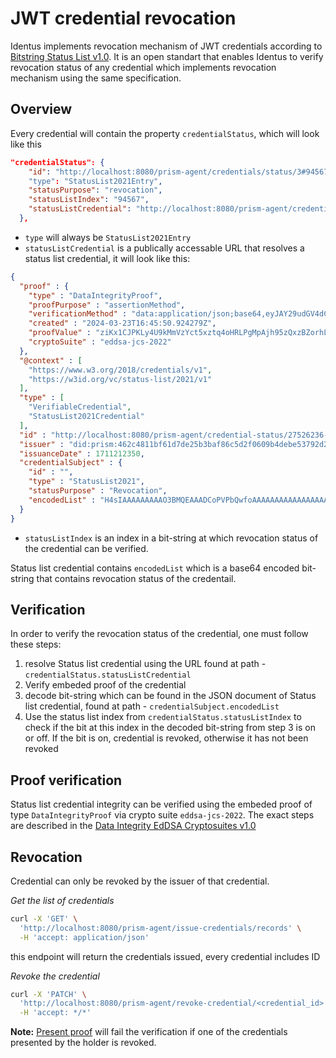 # JWT credential revocation

Identus implements revocation mechanism of JWT credentials according to [Bitstring Status List v1.0](https://www.w3.org/TR/2023/WD-vc-status-list-20230427/). It is an open standart that enables Identus to verify revocation status of any credential which implements revocation mechanism using the same specification.

## Overview

Every credential will contain the property `credentialStatus`, which will look like this

```json
"credentialStatus": {
    "id": "http://localhost:8080/prism-agent/credentials/status/3#94567"
    "type": "StatusList2021Entry",
    "statusPurpose": "revocation",
    "statusListIndex": "94567",
    "statusListCredential": "http://localhost:8080/prism-agent/credentials/status/3"
  },
```

* `type` will always be `StatusList2021Entry`
* `statusListCredential` is a publically accessable URL that resolves a status list credential, it will look like this:
```json
{
  "proof" : {
    "type" : "DataIntegrityProof",
    "proofPurpose" : "assertionMethod",
    "verificationMethod" : "data:application/json;base64,eyJAY29udGV4dCI6WyJodHRwczovL3czaWQub3JnL3NlY3VyaXR5L211bHRpa2V5L3YxIl0sInR5cGUiOiJNdWx0aWtleSIsInB1YmxpY0tleU11bHRpYmFzZSI6InVNRll3RUFZSEtvWkl6ajBDQVFZRks0RUVBQW9EUWdBRUNYSUZsMlIxOGFtZUxELXlrU09HS1FvQ0JWYkZNNW91bGtjMnZJckp0UzRQWkJnMkxyNEQzUFdYR2xHTXB1aHdwSk84MEFpdzFXeVVHT1hONkJqSlFBPT0ifQ==",
    "created" : "2024-03-23T16:45:50.924279Z",
    "proofValue" : "ziKx1CJPKLy4U9kMmVzYct5xztq4oHRLPgMpAjh95zQxzBZorhLFmhZ85UPixJoQbaqkVaygLBnLARyxgGJGFNKFggaPSXHgJuG",
    "cryptoSuite" : "eddsa-jcs-2022"
  },
  "@context" : [
    "https://www.w3.org/2018/credentials/v1",
    "https://w3id.org/vc/status-list/2021/v1"
  ],
  "type" : [
    "VerifiableCredential",
    "StatusList2021Credential"
  ],
  "id" : "http://localhost:8080/prism-agent/credential-status/27526236-3836-4061-9867-f69314e258b4",
  "issuer" : "did:prism:462c4811bf61d7de25b3baf86c5d2f0609b4debe53792d297bf612269bf8593a",
  "issuanceDate" : 1711212350,
  "credentialSubject" : {
    "id" : "",
    "type" : "StatusList2021",
    "statusPurpose" : "Revocation",
    "encodedList" : "H4sIAAAAAAAAAO3BMQEAAADCoPVPbQwfoAAAAAAAAAAAAAAAAAAAAIC3AYbSVKsAQAAA"
  }
}

```
* `statusListIndex` is an index in a bit-string at which revocation status of the credential can be verified.


Status list credential contains `encodedList` which is a base64 encoded bit-string that contains revocation status of the credentail.

## Verification

In order to verify the revocation status of the credential, one must follow these steps:

1. resolve Status list credential using the URL found at path - `credentialStatus.statusListCredential`
2. Verify embeded proof of the credential
3. decode bit-string which can be found in the JSON document of Status list credential, found at path - `credentialSubject.encodedList`
4. Use the status list index from `credentialStatus.statusListIndex` to check if the bit at this index in the decoded bit-string from step 3 is on or off. If the bit is on, credential is revoked, otherwise it has not been revoked

## Proof verification

Status list credential integrity can be verified using the embeded proof of type `DataIntegrityProof` via crypto suite `eddsa-jcs-2022`. The exact steps are described in the [Data Integrity EdDSA Cryptosuites v1.0](https://www.w3.org/TR/vc-di-eddsa/#eddsa-jcs-2022)


## Revocation

Credential can only be revoked by the issuer of that credential.

*Get the list of credentials*
```bash
curl -X 'GET' \
  'http://localhost:8080/prism-agent/issue-credentials/records' \
  -H 'accept: application/json'
```
this endpoint will return the credentials issued, every credential includes ID

*Revoke the credential*
```bash
curl -X 'PATCH' \
  'http://localhost:8080/prism-agent/revoke-credential/<credential_id>' \
  -H 'accept: */*'
```

**Note:** [Present proof](./issue.md) will fail the verification if one of the credentials presented by the holder is revoked.
